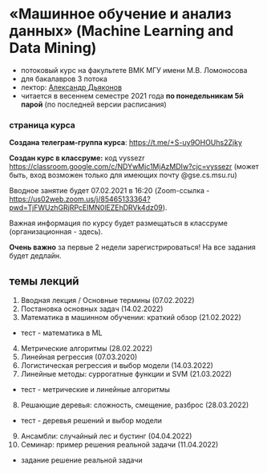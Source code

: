 # «Машинное обучение и анализ данных» (Machine Learning and Data Mining)
* потоковый курс на факультете ВМК МГУ имени М.В. Ломоносова 
* для бакалавров 3 потока
* лектор: [Александр Дьяконов](https://dyakonov.org/ag/)
* читается в весеннем семестре 2021 года **по понедельникам 5й парой** (по последней версии расписания)

### страница курса

**Создана телеграм-группа курса**: https://t.me/+S-uy9OHOUhs2Zjky

**Создан курс в классруме:** код vyssezr https://classroom.google.com/c/NDYwMjc1MjAzMDIw?cjc=vyssezr
(может быть, вход возможен только для имеющих почту @gse.cs.msu.ru)

Вводное занятие будет 07.02.2021 в 16:20 (Zoom-ссылка - https://us02web.zoom.us/j/85465133364?pwd=TjFWUzhGRjRPcElMN0lEZEhDRVk4dz09).

Важная информация по курсу будет размещаться в классруме (организационная - здесь).

**Очень важно** за первые 2 недели зарегистрироваться! На все задания будет дедлайн.

## темы лекций

1. Вводная лекция /  Основные термины (07.02.2022)
2. Постановка основных задач (14.02.2022)
3. Математика в машинном обучении: краткий обзор (21.02.2022)
* тест - математика в ML
4. Метрические алгоритмы (28.02.2022)
5. Линейная регрессия (07.03.2020)
6. Логистическая регрессия и выбор модели (14.03.2022)
7. Линейные методы: суррогатные функции и SVM (21.03.2022)
* тест - метрические и линейные алгоритмы
8. Решающие деревья: сложность, смещение, разброс (28.03.2022)
* тест - деревья решений и выбор модели
9. Ансамбли: случайный лес и бустинг (04.04.2022)
10. Семинар: пример решения реальной задачи (11.04.2022)
* задание решение реальной задачи
